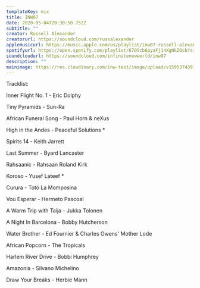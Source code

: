 ```yaml
---
templateKey: mix
title: INW07
date: 2020-05-04T20:30:50.752Z
subtitle: ""
creator: Russell Alexander
creatorurl: https://soundcloud.com/russalexander
applemusicurl: https://music.apple.com/us/playlist/inw07-russell-alexander/pl.u-o2Z9sRZ6Y3m
spotifyurl: https://open.spotify.com/playlist/67OScb6pyaFj14XgNkZQcb?si=gL9uBP1VQdybpotLRGHb7Q
soundcloudurl: https://soundcloud.com/infinitenewworld/inw07
description: ""
mainimage: https://res.cloudinary.com/inw-test/image/upload/v1595374391/inw-test-site/5f177b3707e0135224d84bb5.png
---
```

Tracklist:

Inner Flight No. 1 - Eric Dolphy

Tiny Pyramids - Sun-Ra

African Funeral Song - Paul Horn & neXus

High in the Andes - Peaceful Solutions *

Spirits 14 - Keith Jarrett

Last Summer - Byard Lancaster

Rahsaanic - Rahsaan Roland Kirk

Koroso - Yusef Lateef *

Curura - Totó La Momposina

Vou Esperar - Hermeto Pascoal

A Warm Trip with Taija - Jukka Tolonen

A Night In Barcelona - Bobby Hutcherson

Water Brother - Ed Fournier & Charles Owens' Mother Lode

African Popcorn - The Tropicals

Harlem River Drive - Bobbi Humphrey

Amazonia - Silvano Michelino

Draw Your Breaks - Herbie Mann
